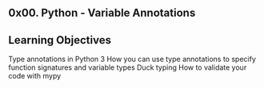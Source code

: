0x00. Python - Variable Annotations
---------

Learning Objectives
---------
Type annotations in Python 3
How you can use type annotations to specify function signatures and variable types
Duck typing
How to validate your code with mypy
